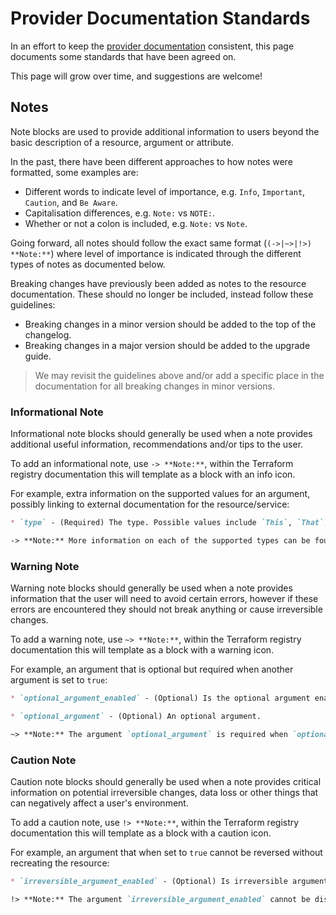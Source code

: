 # Provider Documentation Standards

In an effort to keep the [provider documentation](https://registry.terraform.io/providers/hashicorp/azurerm/latest/docs) consistent, this page documents some standards that have been agreed on. 

This page will grow over time, and suggestions are welcome!

## Notes

Note blocks are used to provide additional information to users beyond the basic description of a resource, argument or attribute.

In the past, there have been different approaches to how notes were formatted, some examples are:

- Different words to indicate level of importance, e.g. `Info`, `Important`, `Caution`, and `Be Aware`.
- Capitalisation differences, e.g. `Note:` vs `NOTE:`.
- Whether or not a colon is included, e.g. `Note:` vs `Note`.

Going forward, all notes should follow the exact same format (`(->|~>|!>) **Note:**`) where level of importance is indicated through the different types of notes as documented below.

Breaking changes have previously been added as notes to the resource documentation.
These should no longer be included, instead follow these guidelines:

- Breaking changes in a minor version should be added to the top of the changelog.
- Breaking changes in a major version should be added to the upgrade guide.

> We may revisit the guidelines above and/or add a specific place in the documentation for all breaking changes in minor versions.

<!-- 
    - TODO: Considerations for when to add notes? We probably don't want to overdo it (More relevant to informational notes)
-->

### Informational Note

Informational note blocks should generally be used when a note provides additional useful information, recommendations and/or tips to the user.

To add an informational note, use `-> **Note:**`, within the Terraform registry documentation this will template as a block with an info icon.

For example, extra information on the supported values for an argument, possibly linking to external documentation for the resource/service:

```markdown
* `type` - (Required) The type. Possible values include `This`, `That`, and `Other`.

-> **Note:** More information on each of the supported types can be found in [type documentation](link-to-additional-info)
```

### Warning Note

Warning note blocks should generally be used when a note provides information that the user will need to avoid certain errors, however if these errors are encountered they should not break anything or cause irreversible changes.

To add a warning note, use `~> **Note:**`, within the Terraform registry documentation this will template as a block with a warning icon.

For example, an argument that is optional but required when another argument is set to `true`:

```markdown
* `optional_argument_enabled` - (Optional) Is the optional argument enabled? Defaults to `false`.

* `optional_argument` - (Optional) An optional argument.

~> **Note:** The argument `optional_argument` is required when `optional_argument_enabled` is set to `true`.
```

### Caution Note

Caution note blocks should generally be used when a note provides critical information on potential irreversible changes, data loss or other things that can negatively affect a user's environment.

To add a caution note, use `!> **Note:**`, within the Terraform registry documentation this will template as a block with a caution icon.

For example, an argument that when set to `true` cannot be reversed without recreating the resource:

```markdown
* `irreversible_argument_enabled` - (Optional) Is irreversible argument enabled? Defaults to `false`.

!> **Note:** The argument `irreversible_argument_enabled` cannot be disabled after being enabled.
```